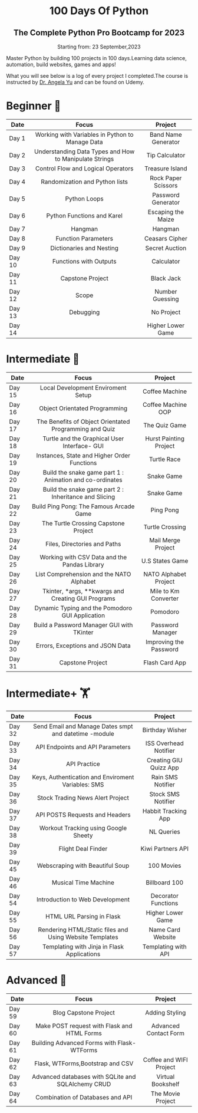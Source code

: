 



<h1 align="center"> 100 Days Of Python </h1>

<h2 align="center"> The Complete Python Pro Bootcamp for 2023</h2>
<p align="center">Starting from: 23 September,2023</p>

Master Python by building 100 projects in 100 days.Learning data science, automation, build websites, games and apps! 

What you will see below is a log of every project I completed.The course is instructed by [Dr. Angela Yu](https://www.udemy.com/course/100-days-of-code/) and can be found on Udemy.

# Beginner :hatching_chick:



| Date	|   Focus| Project 	|
|-----	|:--------:|:----------:|
|Day 1	| Working with Variables in Python to Manage Data| Band Name Generator | 
|Day 2 	| Understanding Data Types and How to Manipulate Strings  	| Tip Calculator  	|
| Day 3 	|   Control Flow and Logical Operators	| Treasure Island  |
| Day 4 	|   Randomization and Python lists	| Rock Paper Scissors |
| Day 5 	|   Python Loops	|  Password Generator  |
| Day 6 	|   Python Functions and Karel	| Escaping the Maize |
| Day 7 	|   Hangman	| Hangman |
| Day 8 	|   Function Parameters	|  Ceasars Cipher  |
| Day 9 	|   Dictionaries and Nesting	| Secret Auction |
| Day 10 	|   Functions with Outputs	| Calculator |
| Day 11 	|   Capstone Project	| Black Jack |
| Day 12 	|   Scope	|  Number Guessing  |
| Day 13 	|   Debugging	|  No Project  |
| Day 14 	|   	| Higher Lower Game |



# Intermediate :footprints:

| Date	|   Focus| Project 	|
|-----	|:--------:|:----------:|
| Day 15	|   Local Development Enviroment Setup 	|  Coffee Machine |
| Day 16	|   Object Orientated Programming	|  Coffee Machine OOP  |
| Day 17	|   The Benefits of Object Orientated Programming and Quiz  |  The Quiz Game |
| Day 18	|   Turtle and the Graphical User Interface- GUI  |  Hurst Painting Project |
| Day 19	|   Instances, State and Higher Order Functions  |  Turtle Race |
| Day 20	|   Build the snake game part 1 : Animation and co-ordinates |  Snake Game |
| Day 21	|   Build the snake game part 2 : Inheritance and Slicing |  Snake Game |
| Day 22	|   Build Ping Pong: The Famous Arcade Game |  Ping Pong |
| Day 23	|   The Turtle Crossing Capstone Project  |  Turtle Crossing |
| Day 24	|   Files, Directories and Paths  |  Mail Merge Project |
| Day 25	|   Working with CSV Data and the Pandas Library |  U.S States Game |
| Day 26	|   List Comprehension and the NATO Alphabet  |  NATO Alphabet Project |
| Day 27	|   Tkinter, *args, **kwargs and Creating GUI Programs   | Mile to Km Converter |
| Day 28	|   Dynamic Typing and the Pomodoro GUI Application  |  Pomodoro|
| Day 29	|   Build a Password Manager GUI with TKinter |  Password Manager |
| Day 30	|   Errors, Exceptions and JSON Data  |  Improving the Password |
| Day 31	|   Capstone Project|  Flash Card App |

# Intermediate+ :weight_lifting:


| Date	|   Focus| Project 	|
|-----	|:--------:|:----------:|
| Day 32	|   Send Email and Manage Dates smpt and datetime -module	| Birthday Wisher |
| Day 33	|   API Endpoints and API Parameters	| ISS Overhead Notifier |
| Day 34	|   API Practice	| Creating GIU Quizz App |
| Day 35	|   Keys, Authentication and Enviroment Variables: SMS	| Rain SMS Notifier |
| Day 36	|   Stock Trading News Alert Project	| Stock SMS Notifier |
| Day 37	|   API POSTS Requests and Headers	| Habbit Tracking App |
| Day 38	|   Workout Tracking using Google Sheety	| NL Queries|
| Day 39	|   Flight Deal Finder	| Kiwi Partners API |
| Day 45	|   Webscraping with Beautiful Soup	| 100 Movies |
| Day 46	|   Musical Time Machine	| Billboard 100 |
| Day 54	|   Introduction to Web Development	| Decorator Functions|
| Day 55	|   HTML URL Parsing in Flask	| Higher Lower Game |
| Day 56	|   Rendering HTML/Static files and Using Website Templates	| Name Card Website |
| Day 57	|   Templating with Jinja in Flask Applications	| Templating with API|


# Advanced :rocket:
| Date	|   Focus| Project 	|
|-----	|:--------:|:----------:|
| Day 59	|   Blog Capstone Project 	| Adding Styling|
| Day 60	|   Make POST request with Flask and HTML Forms 	| Advanced Contact Form|
| Day 61	|  Building Advanced Forms with Flask-WTForms	| |
| Day 62	|   Flask, WTForms,Bootstrap and CSV	| Coffee and WIFI Project|
| Day 63	|   Advanced databases with SQLite and SQLAlchemy CRUD 	| Virtual Bookshelf|
| Day 64	|   Combination of  Databases and API  	| The Movie Project|
